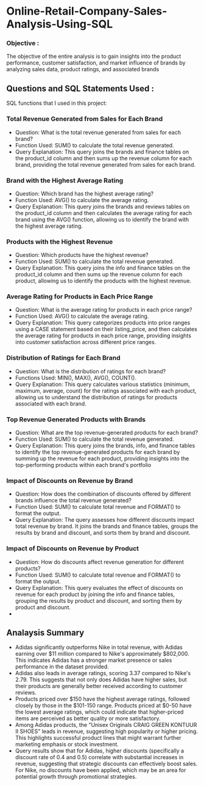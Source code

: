 # Online-Retail-Company-Sales-Analysis-Using-SQL

### Objective :
The objective of the entire analysis is to gain insights into the product performance, customer satisfaction, and market influence of brands by analyzing sales data, product ratings, and associated brands

## Questions and SQL Statements Used :
SQL functions that I used in this project:

### Total Revenue Generated from Sales for Each Brand
  * Question: What is the total revenue generated from sales for each brand?
  * Function Used: SUM() to calculate the total revenue generated.
  * Query Explanation: This query joins the brands and finance tables on the product_id column and then sums up the revenue column for each      brand, providing the total revenue generated from sales for each brand.

### Brand with the Highest Average Rating
* Question: Which brand has the highest average rating?
* Function Used: AVG() to calculate the average rating.
* Query Explanation: This query joins the brands and reviews tables on the product_id column and then calculates the average rating for each
  brand using the AVG() function, allowing us to identify the brand with the highest average rating.

### Products with the Highest Revenue
* Question: Which products have the highest revenue?
* Function Used: SUM() to calculate the total revenue generated.
* Query Explanation: This query joins the info and finance tables on the product_id column and then sums up the revenue column for each
  product, allowing us to identify the products with the highest revenue.

### Average Rating for Products in Each Price Range

* Question: What is the average rating for products in each price range?
* Function Used: AVG() to calculate the average rating.
* Query Explanation: This query categorizes products into price ranges using a CASE statement based on their listing_price, and then
  calculates the average rating for products in each price range, providing insights into customer satisfaction across different price
  ranges.
  
### Distribution of Ratings for Each Brand
* Question: What is the distribution of ratings for each brand?
* Functions Used: MIN(), MAX(), AVG(), COUNT().
* Query Explanation: This query calculates various statistics (minimum, maximum, average, count) for the ratings associated with each
  product, allowing us to understand the distribution of ratings for products associated with each brand.

### Top Revenue Generated Products with Brands

* Question: What are the top revenue-generated products for each brand?
* Function Used: SUM() to calculate the total revenue generated.
* Query Explanation: This query joins the brands, info, and finance tables to identify the top revenue-generated products for each brand by
  summing up the revenue for each product, providing insights into the top-performing products within each brand's portfolio


### Impact of Discounts on Revenue by Brand

* Question: How does the combination of discounts offered by different brands influence the total revenue generated?
* Function Used: SUM() to calculate total revenue and FORMAT() to format the output.
* Query Explanation: The query assesses how different discounts impact total revenue by brand. It joins the brands and finance tables, groups the results by brand and discount, and sorts them by brand and discount.

### Impact of Discounts on Revenue by Product

* Question: How do discounts affect revenue generation for different products?
* Function Used: SUM() to calculate total revenue and FORMAT() to format the output.
* Query Explanation: This query evaluates the effect of discounts on revenue for each product by joining the info and finance tables, grouping the results by product and discount, and sorting them by product and discount.
* 

## Analaysis Summary

* Adidas significantly outperforms Nike in total revenue, with Adidas earning over $11 million compared to Nike's approximately $802,000. 
  This indicates Adidas has a stronger market presence or sales performance in the dataset provided.
* Adidas also leads in average ratings, scoring 3.37 compared to Nike's 2.79. This suggests that not only does Adidas have higher sales, 
  but their products are generally better received according to customer reviews.
* Products priced over $150 have the highest average ratings, followed closely by those in the $101-150 range. Products priced at $0-50 have the lowest average ratings, which could indicate that higher-priced items are perceived as better quality or more satisfactory.
* Among Adidas products, the "Unisex Originals CRAIG GREEN KONTUUR II SHOES" leads in revenue, suggesting high popularity or higher pricing. This highlights successful product lines that might warrant further marketing emphasis or stock investment.
* Query results show that for Adidas, higher discounts (specifically a discount rate of 0.4 and 0.5) correlate with substantial increases in revenue, suggesting that strategic discounts can effectively boost sales. For Nike, no discounts have been applied, which may be an area for potential growth through promotional strategies.
  



